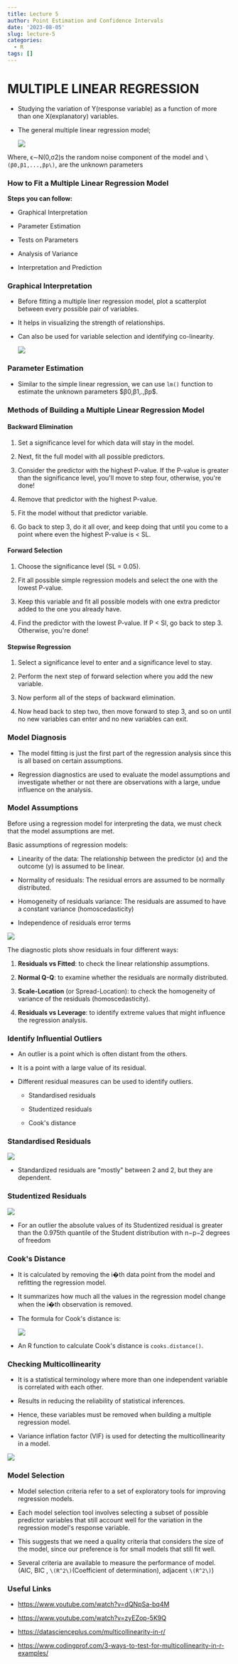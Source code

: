 ```yaml
---
title: Lecture 5
author: Point Estimation and Confidence Intervals
date: '2023-08-05'
slug: lecture-5
categories:
  - R
tags: []
---
```


# MULTIPLE LINEAR REGRESSION

-   Studying the variation of Y(response variable) as a function of more than one X(explanatory) variables.

-   The general multiple linear regression model;

    ![](images/25.JPG)

Where, ϵ∼N(0,σ2)s the random noise component of the model and `\(β0,β1,...,βp\)`, are the unknown parameters

### How to Fit a Multiple Linear Regression Model

**Steps you can follow:**

-   Graphical Interpretation

-   Parameter Estimation

-   Tests on Parameters

-   Analysis of Variance

-   Interpretation and Prediction

### Graphical Interpretation

-   Before fitting a multiple liner regression model, plot a scatterplot between every possible pair of variables.

-   It helps in visualizing the strength of relationships.

-   Can also be used for variable selection and identifying co-linearity.

    ![](images/Capture.JPG)

### Parameter Estimation

-   Similar to the simple linear regression, we can use `lm()` function to estimate the unknown parameters \$β0,β1,.,βp\$.

### Methods of Building a Multiple Linear Regression Model

#### Backward Elimination

1.  Set a significance level for which data will stay in the model.

2.  Next, fit the full model with all possible predictors.

3.  Consider the predictor with the highest P-value. If the P-value is greater than the significance level, you'll move to step four, otherwise, you're done!

4.  Remove that predictor with the highest P-value.

5.  Fit the model without that predictor variable.

6.  Go back to step 3, do it all over, and keep doing that until you come to a point where even the highest P-value is \< SL.

#### Forward Selection

1.  Choose the significance level (SL = 0.05).

2.  Fit all possible simple regression models and select the one with the lowest P-value.

3.  Keep this variable and fit all possible models with one extra predictor added to the one you already have.

4.  Find the predictor with the lowest P-value. If P \< Sl, go back to step 3. Otherwise, you're done!

#### Stepwise Regression

1.  Select a significance level to enter and a significance level to stay.

2.  Perform the next step of forward selection where you add the new variable.

3.  Now perform all of the steps of backward elimination.

4.  Now head back to step two, then move forward to step 3, and so on until no new variables can enter and no new variables can exit.

### Model Diagnosis

-   The model fitting is just the first part of the regression analysis since this is all based on certain assumptions.

-   Regression diagnostics are used to evaluate the model assumptions and investigate whether or not there are observations with a large, undue influence on the analysis.

### Model Assumptions

Before using a regression model for interpreting the data, we must check that the model assumptions are met.

Basic assumptions of regression models:

-   Linearity of the data: The relationship between the predictor (x) and the outcome (y) is assumed to be linear.

-   Normality of residuals: The residual errors are assumed to be normally distributed.

-   Homogeneity of residuals variance: The residuals are assumed to have a constant variance (homoscedasticity)

-   Independence of residuals error terms

![](images/Capture2.JPG)

The diagnostic plots show residuals in four different ways:

1.  **Residuals vs Fitted**: to check the linear relationship assumptions.

2.  **Normal Q-Q**: to examine whether the residuals are normally distributed.

3.  **Scale-Location** (or Spread-Location): to check the homogeneity of variance of the residuals (homoscedasticity).

4.  **Residuals vs Leverage**: to identify extreme values that might influence the regression analysis.

### Identify Influential Outliers

-   An outlier is a point which is often distant from the others.

-   It is a point with a large value of its residual.

-   Different residual measures can be used to identify outliers.

    -   Standardised residuals

    -   Studentized residuals

    -   Cook's distance

### Standardised Residuals

![](images/27.JPG)

-   Standardized residuals are "mostly" between 2 and 2, but they are dependent.

### Studentized Residuals

![](images/28.JPG)

-   For an outlier the absolute values of its Studentized residual is greater than the 0.975th quantile of the Student distribution with n−p−2 degrees of freedom

### Cook's Distance

-   It is calculated by removing the i�th data point from the model and refitting the regression model.

-   It summarizes how much all the values in the regression model change when the i�th observation is removed.

-   The formula for Cook's distance is:

    ![](https://senarathnesgj.github.io/DSC3091_website/docs/lectures/lecture5/images/paste-0464CED3.png)

-   An R function to calculate Cook's distance is `cooks.distance()`.

### Checking Multicollinearity

-   It is a statistical terminology where more than one independent variable is correlated with each other.

-   Results in reducing the reliability of statistical inferences.

-   Hence, these variables must be removed when building a multiple regression model.

-   Variance inflation factor (VIF) is used for detecting the multicollinearity in a model.

![](images/30.JPG)

### Model Selection

-   Model selection criteria refer to a set of exploratory tools for improving regression models.

-   Each model selection tool involves selecting a subset of possible predictor variables that still account well for the variation in the regression model's response variable.

-   This suggests that we need a quality criteria that considers the size of the model, since our preference is for small models that still fit well.

-   Several criteria are available to measure the performance of model. (AIC, BIC , `\(R^2\)`(Coefficient of determination), adjacent `\(R^2\)`)

### Useful Links

-   <https://www.youtube.com/watch?v=dQNpSa-bq4M>

-   <https://www.youtube.com/watch?v=zyEZop-5K9Q>

-   <https://datascienceplus.com/multicollinearity-in-r/>

-   <https://www.codingprof.com/3-ways-to-test-for-multicollinearity-in-r-examples/>
